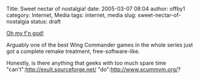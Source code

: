 Title: Sweet nectar of nostalgia!
date: 2005-03-07 08:04
author: offby1
category: Internet, Media
tags: internet, media
slug: sweet-nectar-of-nostalgia
status: draft

[Oh my f'n god!](http://games.slashdot.org/article.pl?sid=05/03/07/1154252&tid=202&tid=156&tid=10)

Arguably one of the best Wing Commander games in the whole series just got a complete remake treatment, free-software-like.

Honestly, is there anything that geeks with too much spare time "can't":http://exult.sourceforge.net/ "do":http://www.scummvm.org/?
